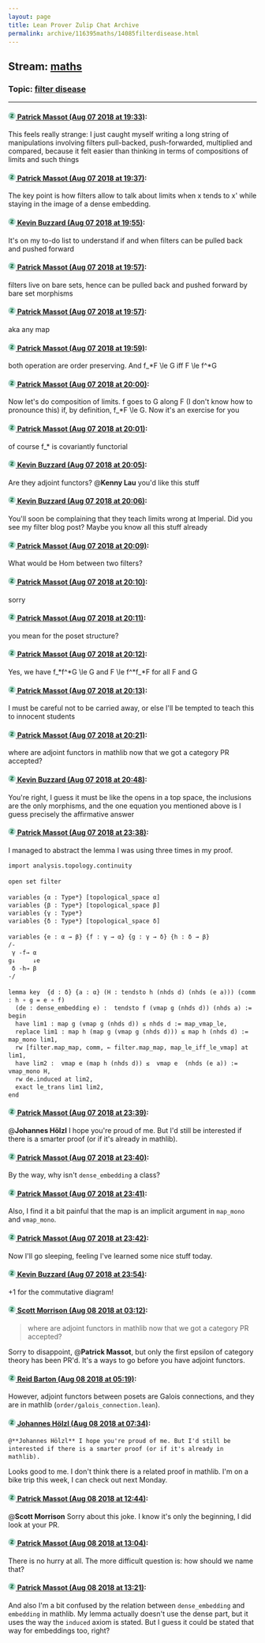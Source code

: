 ```yaml
---
layout: page
title: Lean Prover Zulip Chat Archive 
permalink: archive/116395maths/14085filterdisease.html
---
```


## Stream: [maths](index.html)
### Topic: [filter disease](14085filterdisease.html)

---

#### [![Click to go to Zulip](../../assets/img/zulip2.png) Patrick Massot (Aug 07 2018 at 19:33)](https://leanprover.zulipchat.com/#narrow/stream/116395-maths/topic/filter%20disease/near/131057798):
This feels really strange: I just caught  myself writing a long string of manipulations involving filters pull-backed, push-forwarded, multiplied and compared, because it felt easier than thinking in terms of compositions of limits and such things

#### [![Click to go to Zulip](../../assets/img/zulip2.png) Patrick Massot (Aug 07 2018 at 19:37)](https://leanprover.zulipchat.com/#narrow/stream/116395-maths/topic/filter%20disease/near/131058064):
The key point is how filters allow to talk about limits when x tends to x' while staying in the image of a dense embedding.

#### [![Click to go to Zulip](../../assets/img/zulip2.png) Kevin Buzzard (Aug 07 2018 at 19:55)](https://leanprover.zulipchat.com/#narrow/stream/116395-maths/topic/filter%20disease/near/131059184):
It's on my to-do list to understand if and when filters can be pulled back and pushed forward

#### [![Click to go to Zulip](../../assets/img/zulip2.png) Patrick Massot (Aug 07 2018 at 19:57)](https://leanprover.zulipchat.com/#narrow/stream/116395-maths/topic/filter%20disease/near/131059283):
filters live on bare sets, hence can be pulled back and pushed forward by bare set morphisms

#### [![Click to go to Zulip](../../assets/img/zulip2.png) Patrick Massot (Aug 07 2018 at 19:57)](https://leanprover.zulipchat.com/#narrow/stream/116395-maths/topic/filter%20disease/near/131059294):
aka any map

#### [![Click to go to Zulip](../../assets/img/zulip2.png) Patrick Massot (Aug 07 2018 at 19:59)](https://leanprover.zulipchat.com/#narrow/stream/116395-maths/topic/filter%20disease/near/131059431):
both operation are order preserving. And f_*F \le G iff F \le f^*G

#### [![Click to go to Zulip](../../assets/img/zulip2.png) Patrick Massot (Aug 07 2018 at 20:00)](https://leanprover.zulipchat.com/#narrow/stream/116395-maths/topic/filter%20disease/near/131059536):
Now let's do composition of limits. f goes to G along F (I don't know how to pronounce this) if, by definition, f_*F \le G. Now it's an exercise for you

#### [![Click to go to Zulip](../../assets/img/zulip2.png) Patrick Massot (Aug 07 2018 at 20:01)](https://leanprover.zulipchat.com/#narrow/stream/116395-maths/topic/filter%20disease/near/131059574):
of course f_* is covariantly functorial

#### [![Click to go to Zulip](../../assets/img/zulip2.png) Kevin Buzzard (Aug 07 2018 at 20:05)](https://leanprover.zulipchat.com/#narrow/stream/116395-maths/topic/filter%20disease/near/131059776):
Are they adjoint functors? @**Kenny Lau** you'd like this stuff

#### [![Click to go to Zulip](../../assets/img/zulip2.png) Kevin Buzzard (Aug 07 2018 at 20:06)](https://leanprover.zulipchat.com/#narrow/stream/116395-maths/topic/filter%20disease/near/131059802):
You'll soon be complaining that they teach limits wrong at Imperial. Did you see my  filter blog post? Maybe you know all this stuff already

#### [![Click to go to Zulip](../../assets/img/zulip2.png) Patrick Massot (Aug 07 2018 at 20:09)](https://leanprover.zulipchat.com/#narrow/stream/116395-maths/topic/filter%20disease/near/131060103):
What would be Hom between two filters?

#### [![Click to go to Zulip](../../assets/img/zulip2.png) Patrick Massot (Aug 07 2018 at 20:10)](https://leanprover.zulipchat.com/#narrow/stream/116395-maths/topic/filter%20disease/near/131060239):
sorry

#### [![Click to go to Zulip](../../assets/img/zulip2.png) Patrick Massot (Aug 07 2018 at 20:11)](https://leanprover.zulipchat.com/#narrow/stream/116395-maths/topic/filter%20disease/near/131060254):
you mean for the poset structure?

#### [![Click to go to Zulip](../../assets/img/zulip2.png) Patrick Massot (Aug 07 2018 at 20:12)](https://leanprover.zulipchat.com/#narrow/stream/116395-maths/topic/filter%20disease/near/131060330):
Yes, we have f_*f^*G \le G  and F \le f^*f_*F  for all F and G

#### [![Click to go to Zulip](../../assets/img/zulip2.png) Patrick Massot (Aug 07 2018 at 20:13)](https://leanprover.zulipchat.com/#narrow/stream/116395-maths/topic/filter%20disease/near/131060390):
I must be careful not to be carried away, or else I'll be tempted to teach this to innocent students

#### [![Click to go to Zulip](../../assets/img/zulip2.png) Patrick Massot (Aug 07 2018 at 20:21)](https://leanprover.zulipchat.com/#narrow/stream/116395-maths/topic/filter%20disease/near/131060872):
where are adjoint functors in mathlib now that we got a category PR accepted?

#### [![Click to go to Zulip](../../assets/img/zulip2.png) Kevin Buzzard (Aug 07 2018 at 20:48)](https://leanprover.zulipchat.com/#narrow/stream/116395-maths/topic/filter%20disease/near/131062286):
You're right, I guess it must be like the opens in a top space, the inclusions are the only morphisms, and the one equation you mentioned above is I guess precisely the affirmative answer

#### [![Click to go to Zulip](../../assets/img/zulip2.png) Patrick Massot (Aug 07 2018 at 23:38)](https://leanprover.zulipchat.com/#narrow/stream/116395-maths/topic/filter%20disease/near/131070762):
I managed to abstract the lemma I was using three times in my proof.
```lean
import analysis.topology.continuity

open set filter

variables {α : Type*} [topological_space α] 
variables {β : Type*} [topological_space β]
variables {γ : Type*}
variables {δ : Type*} [topological_space δ]

variables {e : α → β} {f : γ → α} {g : γ → δ} {h : δ → β}
/-
 γ -f→ α
g↓     ↓e
 δ -h→ β 
-/

lemma key  {d : δ} {a : α} (H : tendsto h (nhds d) (nhds (e a))) (comm : h ∘ g = e ∘ f)
  (de : dense_embedding e) :  tendsto f (vmap g (nhds d)) (nhds a) :=
begin
  have lim1 : map g (vmap g (nhds d)) ≤ nhds d := map_vmap_le,
  replace lim1 : map h (map g (vmap g (nhds d))) ≤ map h (nhds d) := map_mono lim1,
  rw [filter.map_map, comm, ← filter.map_map, map_le_iff_le_vmap] at lim1,
  have lim2 :  vmap e (map h (nhds d)) ≤  vmap e  (nhds (e a)) := vmap_mono H,
  rw de.induced at lim2,
  exact le_trans lim1 lim2,
end
```

#### [![Click to go to Zulip](../../assets/img/zulip2.png) Patrick Massot (Aug 07 2018 at 23:39)](https://leanprover.zulipchat.com/#narrow/stream/116395-maths/topic/filter%20disease/near/131070803):
@**Johannes Hölzl** I hope you're proud of me. But I'd still be interested if there is a smarter proof (or if it's already in mathlib).

#### [![Click to go to Zulip](../../assets/img/zulip2.png) Patrick Massot (Aug 07 2018 at 23:40)](https://leanprover.zulipchat.com/#narrow/stream/116395-maths/topic/filter%20disease/near/131070879):
By the way, why isn't `dense_embedding` a class?

#### [![Click to go to Zulip](../../assets/img/zulip2.png) Patrick Massot (Aug 07 2018 at 23:41)](https://leanprover.zulipchat.com/#narrow/stream/116395-maths/topic/filter%20disease/near/131070901):
Also, I find it a bit painful that the map is an implicit argument in `map_mono` and `vmap_mono`.

#### [![Click to go to Zulip](../../assets/img/zulip2.png) Patrick Massot (Aug 07 2018 at 23:42)](https://leanprover.zulipchat.com/#narrow/stream/116395-maths/topic/filter%20disease/near/131070985):
Now I'll go sleeping, feeling I've learned some nice stuff today.

#### [![Click to go to Zulip](../../assets/img/zulip2.png) Kevin Buzzard (Aug 07 2018 at 23:54)](https://leanprover.zulipchat.com/#narrow/stream/116395-maths/topic/filter%20disease/near/131071488):
+1 for the commutative diagram!

#### [![Click to go to Zulip](../../assets/img/zulip2.png) Scott Morrison (Aug 08 2018 at 03:12)](https://leanprover.zulipchat.com/#narrow/stream/116395-maths/topic/filter%20disease/near/131079718):
> where are adjoint functors in mathlib now that we got a category PR accepted?

Sorry to disappoint, @**Patrick Massot**, but only the first epsilon of category theory has been PR'd. It's a ways to go before you have adjoint functors.

#### [![Click to go to Zulip](../../assets/img/zulip2.png) Reid Barton (Aug 08 2018 at 05:19)](https://leanprover.zulipchat.com/#narrow/stream/116395-maths/topic/filter%20disease/near/131084690):
However, adjoint functors between posets are Galois connections, and they are in mathlib (`order/galois_connection.lean`).

#### [![Click to go to Zulip](../../assets/img/zulip2.png) Johannes Hölzl (Aug 08 2018 at 07:34)](https://leanprover.zulipchat.com/#narrow/stream/116395-maths/topic/filter%20disease/near/131089180):
```quote
@**Johannes Hölzl** I hope you're proud of me. But I'd still be interested if there is a smarter proof (or if it's already in mathlib).
```
 
Looks good to me. I don't think there is a related proof in mathlib. I'm on a bike trip this week, I can check out next Monday.

#### [![Click to go to Zulip](../../assets/img/zulip2.png) Patrick Massot (Aug 08 2018 at 12:44)](https://leanprover.zulipchat.com/#narrow/stream/116395-maths/topic/filter%20disease/near/131100297):
@**Scott Morrison** Sorry about this joke. I know it's only the beginning, I did look at your PR.

#### [![Click to go to Zulip](../../assets/img/zulip2.png) Patrick Massot (Aug 08 2018 at 13:04)](https://leanprover.zulipchat.com/#narrow/stream/116395-maths/topic/filter%20disease/near/131101008):
There is no hurry at all. The more difficult question is: how should we name that?

#### [![Click to go to Zulip](../../assets/img/zulip2.png) Patrick Massot (Aug 08 2018 at 13:21)](https://leanprover.zulipchat.com/#narrow/stream/116395-maths/topic/filter%20disease/near/131101650):
And also I'm a bit confused by the relation between `dense_embedding` and `embedding` in mathlib. My lemma actually doesn't use the dense part, but it uses the way the `induced` axiom is stated. But I guess it could be stated that way for embeddings too, right?

